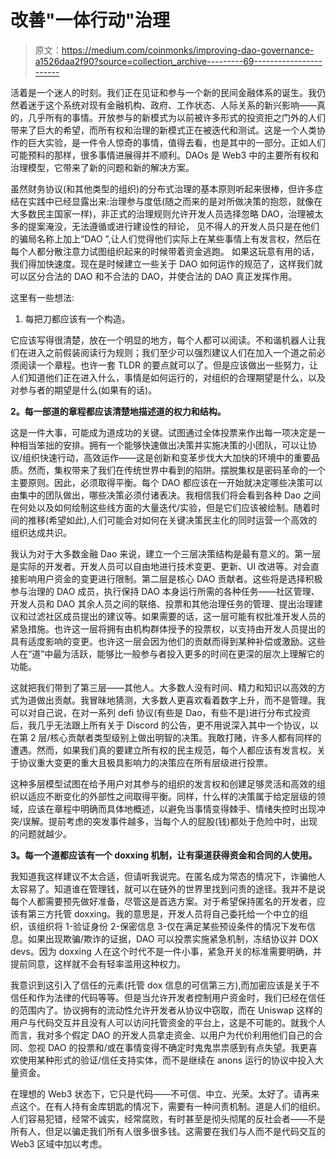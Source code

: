 # 改善"一体行动"治理

> 原文：<https://medium.com/coinmonks/improving-dao-governance-a1526daa2f90?source=collection_archive---------69----------------------->

活着是一个迷人的时刻。我们正在见证和参与一个新的民间金融体系的诞生。我仍然着迷于这个系统对现有金融机构、政府、工作状态、人际关系的新兴影响——真的，几乎所有的事情。开放参与的新模式为以前被许多形式的投资拒之门外的人们带来了巨大的希望，而所有权和治理的新模式正在被迭代和测试。这是一个人类协作的巨大实验，是一件令人惊奇的事情，值得去看，也是其中的一部分。正如人们可能预料的那样，很多事情进展得并不顺利。DAOs 是 Web3 中的主要所有权和治理模型，它带来了新的问题和新的解决方案。

虽然财务协议(和其他类型的组织)的分布式治理的基本原则听起来很棒，但许多症结在实践中已经显露出来:治理参与度低(随之而来的是对所做决策的抱怨，就像在大多数民主国家一样)，非正式的治理规则允许开发人员选择忽略 DAO，治理被太多的提案淹没，无法遵循或进行建设性的辩论， 见不得人的开发人员只是在他们的骗局名称上加上“DAO ”,让人们觉得他们实际上在某些事情上有发言权，然后在每个人都分散注意力试图组织起来的时候带着资金逃跑。 如果这玩意有用的话，我们得加快速度。现在是时候建立一些关于 DAO 如何运作的规范了，这样我们就可以区分合法的 DAO 和不合法的 DAO，并使合法的 DAO 真正发挥作用。

这里有一些想法:

1.  每把刀都应该有一个构造。

它应该写得很清楚，放在一个明显的地方，每个人都可以阅读。不和谐机器人让我们在进入之前假装阅读行为规则；我们至少可以强烈建议人们在加入一个道之前必须阅读一个章程。也许一套 TLDR 的要点就可以了。但是应该做出一些努力，让人们知道他们正在进入什么，事情是如何运行的，对组织的合理期望是什么，以及对参与者的期望是什么(如果有的话)。

**2。每一部道的章程都应该清楚地描述道的权力和结构。**

这是一件大事，可能成为道成功的关键。试图通过全体投票来作出每一项决定是一种相当笨拙的安排。拥有一个能够快速做出决策并实施决策的小团队，可以让协议/组织快速行动，高效运作——这是创新和变革步伐大大加快的环境中的重要品质。然而，集权带来了我们在传统世界中看到的陷阱。摆脱集权是密码革命的一个主要原则。因此，必须取得平衡。每个 DAO 都应该在一开始就决定哪些决策可以由集中的团队做出，哪些决策必须付诸表决。我相信我们将会看到各种 Dao 之间在何处以及如何绘制这些线方面的大量迭代/实验，但是它们应该被绘制。随着时间的推移(希望如此),人们可能会对如何在关键决策民主化的同时运营一个高效的组织达成共识。

我认为对于大多数金融 Dao 来说，建立一个三层决策结构是最有意义的。第一层是实际的开发者。开发人员可以自由地进行技术变更、更新、UI 改进等。对会直接影响用户资金的变更进行限制。第二层是核心 DAO 贡献者。这些将是选择积极参与治理的 DAO 成员，执行保持 DAO 本身运行所需的各种任务——社区管理、开发人员和 DAO 其余人员之间的联络、投票和其他治理任务的管理、提出治理建议和过滤社区成员提出的建议等。如果需要的话，这一层可能有权批准开发人员的紧急措施。也许这一层将拥有由机构群体授予的投票权，以支持由开发人员提出的具有适度影响的变更。也许这一层会因为他们的贡献而得到某种补偿或激励。这些人在“道”中最为活跃，能够比一般参与者投入更多的时间在更深的层次上理解它的功能。

这就把我们带到了第三层——其他人。大多数人没有时间、精力和知识以高效的方式为道做出贡献。我冒昧地猜测，大多数人更喜欢看着数字上升，而不是管理。我可以对自己说，在对一系列 defi 协议(有些是 Dao，有些不是)进行分布式投资后，我几乎无法跟上所有关于 Discord 的公告，更不用说深入其中一个协议，以在第 2 层/核心贡献者类型级别上做出明智的决策。我敢打赌，许多人都有同样的遭遇。然而，如果我们真的要建立所有权的民主规范，每个人都应该有发言权。关于协议重大变更的重大且极具影响力的决策应在所有层级进行投票。

这种多层模型试图在给予用户对其参与的组织的发言权和创建足够灵活和高效的组织以适应不断变化的外部性之间取得平衡。同样，什么样的决策属于给定层级的领域，应该在章程中明确而具体地概述，以避免当事情变得棘手、情绪失控时出现冲突/误解。提前考虑的突发事件越多，当每个人的屁股(钱)都处于危险中时，出现的问题就越少。

**3。每一个道都应该有一个 doxxing 机制，让有渠道获得资金和合同的人使用。**

我知道我这样建议不太合适，但请听我说完。在匿名成为常态的情况下，诈骗他人太容易了。知道谁在管理钱，就可以在链外的世界里找到问责的途径。我并不是说每个人都需要预先做好准备，尽管这是首选方案。对于希望保持匿名的开发者，应该有第三方托管 doxxing。我的意思是，开发人员将自己委托给一个中立的组织，该组织将 1-验证身份 2-保密信息 3-仅在满足某些预设条件的情况下发布信息。如果出现欺骗/欺诈的证据，DAO 可以投票实施紧急机制，冻结协议并 DOX devs。因为 doxxing 人在这个时代不是一件小事，紧急开关的标准需要明确，并提前同意，这样就不会有轻率滥用这种权力。

我意识到这引入了信任的元素(托管 dox 信息的可信第三方),而加密应该是关于不信任和作为法律的代码等等。但是当允许开发者控制用户资金时，我们已经在信任的范围内了。协议拥有的流动性允许开发者从协议中窃取，而在 Uniswap 这样的用户与代码交互并且没有人可以访问托管资金的平台上，这是不可能的。就我个人而言，我对多个假定 DAO 的开发人员拿走资金、以用户为代价利用他们自己的合同、忽视 DAO 的投票和/或在事情变得不确定时鬼鬼祟祟感到有点失望。我更喜欢使用某种形式的验证/信任支持实体，而不是继续在 anons 运行的协议中投入大量资金。

在理想的 Web3 状态下，它只是代码——不可信、中立、光荣。太好了。请再来点这个。在有人持有金库钥匙的情况下，需要有一种问责机制。道是人们的组织。人们容易犯错，经常不诚实，经常腐败，有时甚至是彻头彻尾的反社会者——不是所有人，但足以骗走我们所有人很多很多钱。这需要在我们与人而不是代码交互的 Web3 区域中加以考虑。